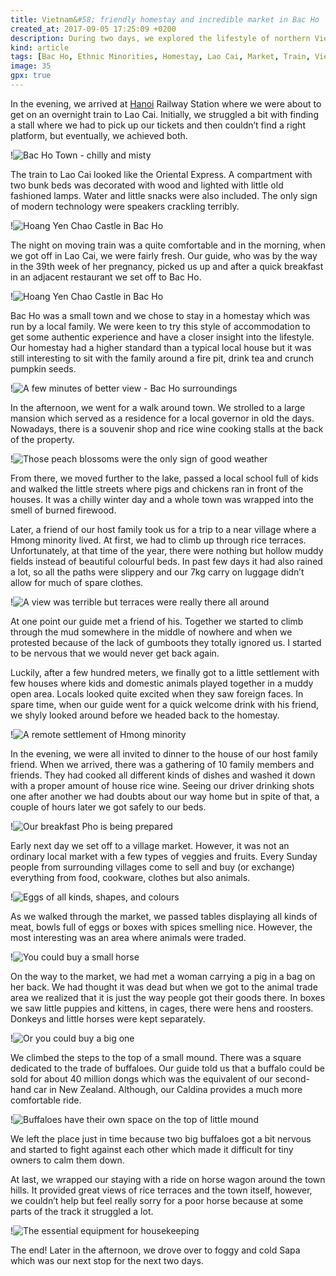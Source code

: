 ```yaml
---
title: Vietnam&#58; friendly homestay and incredible market in Bac Ho
created_at: 2017-09-05 17:25:09 +0200
description: During two days, we explored the lifestyle of northern Vietnam. We stayed in a local homestay in Bac Ho town and visited an amazing market where people could buy anything from vegetables to buffaloes. We also climbed through rice terraces in surroundings and explored small settlements of Hmong minorities.
kind: article
tags: [Bac Ho, Ethnic Minorities, Homestay, Lao Cai, Market, Train, Vietnam, Village]
image: 35
gpx: true
---
```


In the evening, we arrived at [Hanoi](https://barakuba.com/trips/2017/06/27/vietnam-bun-cha-in-hanoi/) Railway Station where we were about to get on an overnight train to Lao Cai. Initially, we struggled a bit with finding a stall where we had to pick up our tickets and then couldn’t find a right platform, but eventually, we achieved both.

!![Bac Ho Town - chilly and misty](34)

The train to Lao Cai looked like the Oriental Express. A compartment with two bunk beds was decorated with wood and lighted with little old fashioned lamps. Water and little snacks were also included. The only sign of modern technology were speakers crackling terribly.

!![Hoang Yen Chao Castle in Bac Ho](32)

The night on moving train was a quite comfortable and in the morning, when we got off in Lao Cai, we were fairly fresh. Our guide, who was by the way in the 39th week of her pregnancy, picked us up and after a quick breakfast in an adjacent restaurant we set off to Bac Ho.

!![Hoang Yen Chao Castle in Bac Ho](33)

Bac Ho was a small town and we chose to stay in a homestay which was run by a local family. We were keen to try this style of accommodation to get some authentic experience and have a closer insight into the lifestyle. Our homestay had a higher standard than a typical local house but it was still interesting to sit with the family around a fire pit, drink tea and crunch pumpkin seeds.

!![A few minutes of better view - Bac Ho surroundings](41)

In the afternoon, we went for a walk around town. We strolled to a large mansion which served as a residence for a local governor in old the days. Nowadays, there is a souvenir shop and rice wine cooking stalls at the back of the property.

!![Those peach blossoms were the only sign of good weather](42)

From there, we moved further to the lake, passed a local school full of kids and walked the little streets where pigs and chickens ran in front of the houses. It was a chilly winter day and a whole town was wrapped into the smell of burned firewood.

Later, a friend of our host family took us for a trip to a near village where a Hmong minority lived. At first, we had to climb up through rice terraces. Unfortunately, at that time of the year, there were nothing but hollow muddy fields instead of beautiful colourful beds. In past few days it had also rained a lot, so all the paths were slippery and our 7kg carry on luggage didn’t allow for much of spare clothes.

!![A view was terrible but terraces were really there all around](37)

At one point our guide met a friend of his. Together we started to climb through the mud somewhere in the middle of nowhere and when we protested because of the lack of gumboots they totally ignored us. I started to be nervous that we would never get back again.

Luckily, after a few hundred meters, we finally got to a little settlement with few houses where kids and domestic animals played together in a muddy open area. Locals looked quite excited when they saw foreign faces. In spare time, when our guide went for a quick welcome drink with his friend, we shyly looked around before we headed back to the homestay.

!![A remote settlement of Hmong minority](38)

In the evening, we were all invited to dinner to the house of our host family friend. When we arrived, there was a gathering of 10 family members and friends. They had cooked all different kinds of dishes and washed it down with a proper amount of house rice wine. Seeing our driver drinking shots one after another we had doubts about our way home but in spite of that, a couple of hours later we got safely to our beds.

!![Our breakfast Pho is being prepared](45)

Early next day we set off to a village market. However, it was not an ordinary local market with a few types of veggies and fruits. Every Sunday people from surrounding villages come to sell and buy (or exchange) everything from food, cookware, clothes but also animals.

!![Eggs of all kinds, shapes, and colours](58)

As we walked through the market, we passed tables displaying all kinds of meat, bowls full of eggs or boxes with spices smelling nice. However, the most interesting was an area where animals were traded.

!![You could buy a small horse](43)

On the way to the market, we had met a woman carrying a pig in a bag on her back. We had thought it was dead but when we got to the animal trade area we realized that it is just the way people got their goods there. In boxes we saw little puppies and kittens, in cages, there were hens and roosters. Donkeys and little horses were kept separately.

!![Or you could buy a big one](46)

We climbed the steps to the top of a small mound. There was a square dedicated to the trade of buffaloes. Our guide told us that a buffalo could be sold for about 40 million dongs which was the equivalent of our second-hand car in New Zealand. Although, our Caldina provides a much more comfortable ride.

!![Buffaloes have their own space on the top of little mound](51)

We left the place just in time because two big buffaloes got a bit nervous and started to fight against each other which made it difficult for tiny owners to calm them down.

At last, we wrapped our staying with a ride on horse wagon around the town hills. It provided great views of rice terraces and the town itself, however, we couldn’t help but feel really sorry for a poor horse because at some parts of the track it struggled a lot.

!![The essential equipment for housekeeping](49)

The end! Later in the afternoon, we drove over to foggy and cold Sapa which was our next stop for the next two days.
